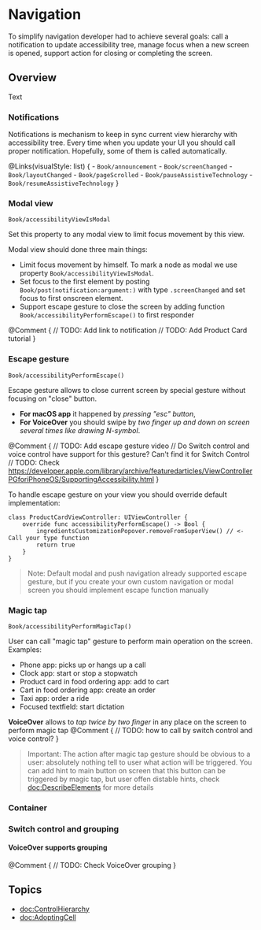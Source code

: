 # Navigation

To simplify navigation developer had to achieve several goals: call a notification to update accessibility tree, manage focus when a new screen is opened, support action for closing or completing the screen. 

## Overview

<!--@START_MENU_TOKEN@-->Text<!--@END_MENU_TOKEN@-->

### Notifications

Notifications is mechanism to keep in sync current view hierarchy with accessibility tree. Every time when you update your UI you should call proper notification. Hopefully, some of them is called automatically. 

@Links(visualStyle: list) {
    - ``Book/announcement``
    - ``Book/screenChanged``
    - ``Book/layoutChanged``
    - ``Book/pageScrolled``
    - ``Book/pauseAssistiveTechnology``
    - ``Book/resumeAssistiveTechnology``
}

### Modal view
``Book/accessibilityViewIsModal``

Set this property to any modal view to limit focus movement by this view. 

Modal view should done three main things:
- Limit focus movement by himself. To mark a node as modal we use property ``Book/accessibilityViewIsModal``.
- Set focus to the first element by posting ``Book/post(notification:argument:)`` with type `.screenChanged` and set focus to first onscreen element.
- Support escape gesture to close the screen by adding function ``Book/accessibilityPerformEscape()`` to first responder

@Comment {
    // TODO: Add link to notification
    // TODO: Add Product Card tutorial
}

### Escape gesture

``Book/accessibilityPerformEscape()``

Escape gesture allows to close current screen by special gesture without focusing on "close" button. 
- **For macOS app** it happened by *pressing "esc" button*, 
- **For VoiceOver** you should swipe by *two finger up and down on screen several times like drawing N-symbol*.


@Comment {
    // TODO: Add escape gesture video
    // Do Switch control and voice control have support for this gesture? Can't find it for Switch Control 
    // TODO: Check https://developer.apple.com/library/archive/featuredarticles/ViewControllerPGforiPhoneOS/SupportingAccessibility.html
}

To handle escape gesture on your view you should override default implementation:

``` 
class ProductCardViewController: UIViewController {
    override func accessibilityPerformEscape() -> Bool {
        ingredientsCustomizationPopover.removeFromSuperView() // <- Call your type function 
        return true
    }
}
```

> Note: Default modal and push navigation already supported escape gesture, but if you create your own custom navigation or modal screen you should implement escape function manually

### Magic tap

``Book/accessibilityPerformMagicTap()``

User can call "magic tap" gesture to perform main operation on the screen. Examples: 
- Phone app: picks up or hangs up a call
- Clock app: start or stop a stopwatch
- Product card in food ordering app: add to cart
- Cart in food ordering app: create an order
- Taxi app: order a ride
- Focused textfield: start dictation

**VoiceOver** allows to *tap twice by two finger* in any place on the screen to perform magic tap
@Comment {
    // TODO: how to call by switch control and voice control?
}

> Important: The action after magic tap gesture should be obvious to a user: absolutely nothing tell to user what action will be triggered. You can add hint to main button on screen that this button can be triggered by magic tap, but user offen distable hints, check <doc:DescribeElements> for more details  

### Container

### Switch control and grouping

#### VoiceOver supports grouping

@Comment {
    // TODO: Check VoiceOver grouping
}

## Topics
- <doc:ControlHierarchy>
- <doc:AdoptingCell>
